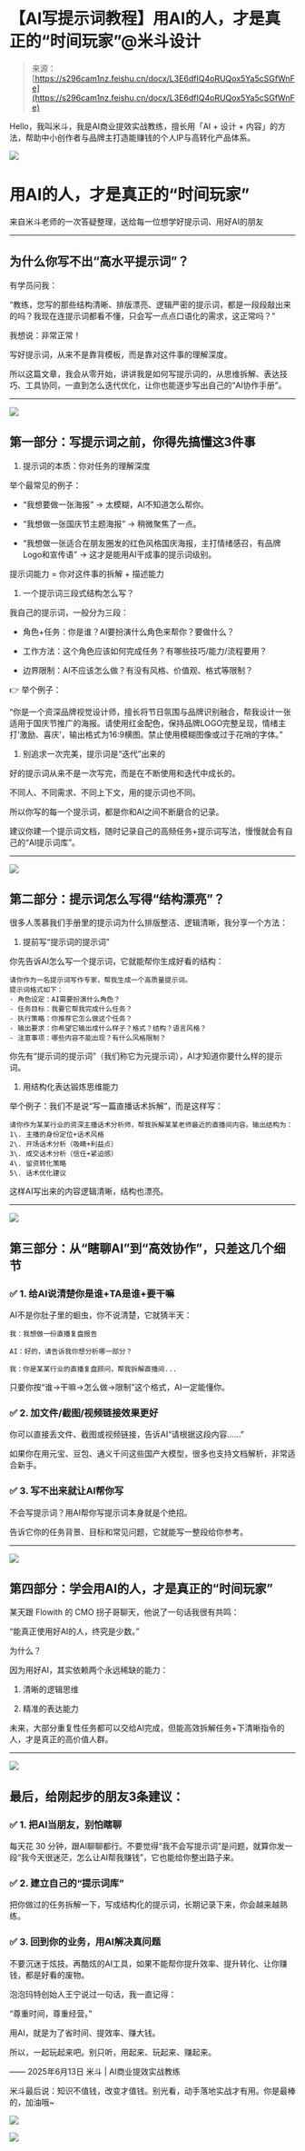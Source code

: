 # 【AI写提示词教程】用AI的人，才是真正的“时间玩家”@米斗设计

> 来源：[https://s296cam1nz.feishu.cn/docx/L3E6dfIQ4oRUQox5Ya5cSGfWnFe](https://s296cam1nz.feishu.cn/docx/L3E6dfIQ4oRUQox5Ya5cSGfWnFe)

Hello，我叫米斗，我是AI商业提效实战教练，擅长用「AI + 设计 + 内容」的方法，帮助中小创作者与品牌主打造能赚钱的个人IP与高转化产品体系。

![](img/c9b4af90f0b3738a3d881b37c3ee485c.png)

# 用AI的人，才是真正的“时间玩家”

来自米斗老师的一次答疑整理，送给每一位想学好提示词、用好AI的朋友

* * *

## 为什么你写不出“高水平提示词”？

有学员问我：

“教练，您写的那些结构清晰、排版漂亮、逻辑严密的提示词，都是一段段敲出来的吗？我现在连提示词都看不懂，只会写一点点口语化的需求，这正常吗？”

我想说：非常正常！

写好提示词，从来不是靠背模板，而是靠对这件事的理解深度。

所以这篇文章，我会从零开始，讲讲我是如何写提示词的，从思维拆解、表达技巧、工具协同，一直到怎么迭代优化，让你也能逐步写出自己的“AI协作手册”。

* * *

![](img/c4f1a0a081c3e924b7e109420e3f925b.png)

## 第一部分：写提示词之前，你得先搞懂这3件事

1.  提示词的本质：你对任务的理解深度

举个最常见的例子：

*   “我想要做一张海报” → 太模糊，AI不知道怎么帮你。

*   “我想做一张国庆节主题海报” → 稍微聚焦了一点。

*   “我想做一张适合在朋友圈发的红色风格国庆海报，主打情绪感召，有品牌Logo和宣传语” → 这才是能用AI干成事的提示词级别。

提示词能力 = 你对这件事的拆解 + 描述能力

1.  一个提示词三段式结构怎么写？

我自己的提示词，一般分为三段：

*   角色+任务：你是谁？AI要扮演什么角色来帮你？要做什么？

*   工作方法：这个角色应该如何完成任务？有哪些技巧/能力/流程要用？

*   边界限制：AI不应该怎么做？有没有风格、价值观、格式等限制？

👉 举个例子：

“你是一个资深品牌视觉设计师，擅长将节日氛围与品牌识别融合，帮我设计一张适用于国庆节推广的海报。请使用红金配色，保持品牌LOGO完整呈现，情绪主打‘激励、喜庆’，输出格式为16:9横图。禁止使用模糊图像或过于花哨的字体。”

1.  别追求一次完美，提示词是“迭代”出来的

好的提示词从来不是一次写完，而是在不断使用和迭代中成长的。

不同人、不同需求、不同上下文，用的提示词也不同。

所以你写的每一个提示词，都是你和AI之间不断磨合的记录。

建议你建一个提示词文档，随时记录自己的高频任务+提示词写法，慢慢就会有自己的“AI提示词库”。

* * *

![](img/6db0834267366ae1b1ac341a95b9a9e3.png)

## 第二部分：提示词怎么写得“结构漂亮”？

很多人羡慕我们手册里的提示词为什么排版整洁、逻辑清晰，我分享一个方法：

1.  提前写“提示词的提示词”

你先告诉AI怎么写一个提示词，它就能帮你生成好看的结构：

```
请你作为一名提示词写作专家，帮我生成一个高质量提示词。
提示词格式如下：
- 角色设定：AI需要扮演什么角色？
- 任务目标：我要它帮我完成什么任务？
- 执行策略：你推荐它怎么做这个任务？
- 输出要求：你希望它输出成什么样子？格式？结构？语言风格？
- 注意事项：哪些内容不能出现？有什么风格限制？
```

你先有“提示词的提示词”（我们称它为元提示词），AI才知道你要什么样的提示词。

1.  用结构化表达锻炼思维能力

举个例子：我们不是说“写一篇直播话术拆解”，而是这样写：

```
请你作为某某行业的资深主播话术分析师，帮我拆解某某老师最近的直播间内容。输出结构为：
1\. 主播的身份定位+话术风格
2\. 开场话术分析（吸睛+利益点）
3\. 成交话术分析（信任+紧迫感）
4\. 留资转化策略
5\. 话术优化建议
```

这样AI写出来的内容逻辑清晰，结构也漂亮。

* * *

![](img/c22695332810a1bfb00576414f43557f.png)

## 第三部分：从“瞎聊AI”到“高效协作”，只差这几个细节

### ✅ 1\. 给AI说清楚你是谁+TA是谁+要干嘛

AI不是你肚子里的蛔虫，你不说清楚，它就猜半天：

```
我：我想做一份直播复盘报告

AI：好的，请告诉我你想分析哪一部分？

我：你是某某行业的直播复盘顾问，帮我拆解直播间...
```

只要你按“谁→干嘛→怎么做→限制”这个格式，AI一定能懂你。

### ✅ 2\. 加文件/截图/视频链接效果更好

你可以直接丢文件、截图或视频链接，告诉AI“请根据这段内容……”

如果你在用元宝、豆包、通义千问这些国产大模型，很多也支持文档解析，非常适合新手。

### ✅ 3\. 写不出来就让AI帮你写

不会写提示词？用AI帮你写提示词本身就是个绝招。

告诉它你的任务背景、目标和常见问题，它就能写一整段给你参考。

* * *

![](img/3a3e49fa047c0f15a7d95eed8852eb83.png)

## 第四部分：学会用AI的人，才是真正的“时间玩家”

某天跟 Flowith 的 CMO 拐子哥聊天，他说了一句话我很有共鸣：

“能真正使用好AI的人，终究是少数。”

为什么？

因为用好AI，其实依赖两个永远稀缺的能力：

1.  清晰的逻辑思维

1.  精准的表达能力

未来，大部分重复性任务都可以交给AI完成，但能高效拆解任务+下清晰指令的人，才是真正的高价值人群。

* * *

![](img/9ca25bc575f0ea437a84092b44237bd2.png)

## 最后，给刚起步的朋友3条建议：

### ✅ 1\. 把AI当朋友，别怕瞎聊

每天花 30 分钟，跟AI聊聊都行。不要觉得“我不会写提示词”是问题，就算你发一段“我今天很迷茫，怎么让AI帮我赚钱”，它也能给你整出路子来。

### ✅ 2\. 建立自己的“提示词库”

把你做过的任务拆解一下，写成结构化的提示词，长期记录下来，你会越来越熟练。

### ✅ 3\. 回到你的业务，用AI解决真问题

不要沉迷于炫技。再酷炫的AI工具，如果不能帮你提升效率、提升转化、让你赚钱，都是好看的废物。

泡泡玛特创始人王宁说过一句话，我一直记得：

“尊重时间，尊重经营。”

用AI，就是为了省时间、提效率、赚大钱。

所以，一起玩起来吧。别只听，用起来、玩起来、赚起来。

—— 2025年6月13日 米斗 | AI商业提效实战教练

米斗最后说：知识不值钱，改变才值钱。别光看，动手落地实战才有用。你是最棒的，加油哦~

![](img/8cf1ae0b73e9a2286828a376710f5d25.png)

![](img/40eb8a9c0734d57d25667b0eab7fa530.png)
